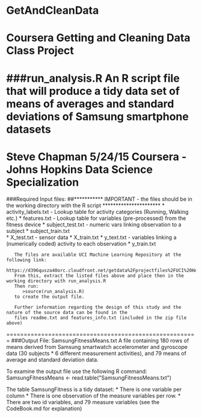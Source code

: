 # GetAndCleanData
Coursera Getting and Cleaning Data Class Project
========================================================
###run_analysis.R 
An R script file that will produce a tidy data set of means of averages and standard deviations of Samsung smartphone datasets
========================================================
Steve Chapman 5/24/15
Coursera - Johns Hopkins Data Science Specialization
=======================================================
###Required Input files:
##*********** IMPORTANT - the files should be in the working directory with the R script **********************
       * activity_labels.txt - Lookup table for activity categories (Running, Walking etc.)
       * features.txt - Lookup table for variables (pre-processed) from the fitness device
       * subject_test.txt - numeric vars linking observation to a subject
       * subject_train.txt  
       * X_test.txt - sensor data
       * X_train.txt
       * y_text.txt - variables linking a (numerically coded) activity to each observation
       * y_train.txt 
      
       The files are available UCI Machine Learning Repository at the following link:
       https://d396qusza40orc.cloudfront.net/getdata%2Fprojectfiles%2FUCI%20HAR%20Dataset.zip
       From this, extract the listed files above and place then in the working directory with run_analysis.R
       Then run:
          >source(run_analysis.R) 
       to create the output file.
       
       Further information regarding the design of this study and the nature of the source data can be found in the
       files readme.txt and features_info.txt (included in the zip file above)
=======================================================
###Output File: SamsungFitnessMeans.txt
       A file containing 180 rows of means derived from Samsung smartwatch accelerometer
       and gyroscope data (30 subjects * 6 different measurement activities), and 79
       means of average and standard deviation data.
       
To examine the output file use the following R command:
      SamsungFitnessMeans <- read.table("SamsungFitnessMeans.txt")
      
The table SamsungFitness is a tidy dataset:
    * There is one variable per column
    * There is one observation of the measure variables per row.
    * There are two id variables, and 79 measure variables (see the CodeBook.md for explanation)

       


